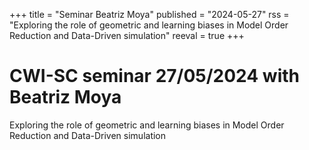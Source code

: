 +++
title = "Seminar Beatriz Moya"
published = "2024-05-27"
rss = "Exploring the role of geometric and learning biases in Model Order Reduction and Data-Driven simulation"
reeval = true
+++

# CWI-SC seminar 27/05/2024 with Beatriz Moya

Exploring the role of geometric and learning biases in Model Order Reduction and Data-Driven simulation
